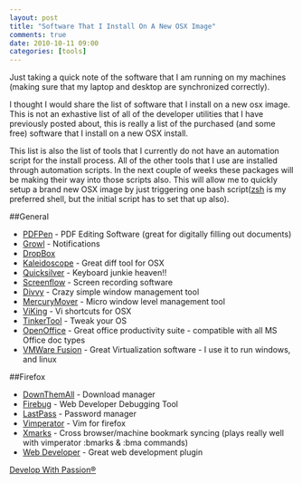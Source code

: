 ```yaml
---
layout: post
title: "Software That I Install On A New OSX Image"
comments: true
date: 2010-10-11 09:00
categories: [tools]
---
```

Just taking a quick note of the software that I am running on my machines (making sure that my laptop and desktop are synchronized correctly).

I thought I would share the list of software that I install on a new osx image. This is not an exhastive list of all of the developer utilities that I have previously posted about, this is really a list of the purchased (and some free) software that I install on a new OSX install.

This list is also the list of tools that I currently do not have an automation script for the install process. All of the other tools that I use are installed through automation scripts. In the next couple of weeks these packages will be making their way into those scripts also. This will allow me to quickly setup a brand new OSX image by just triggering one bash script([zsh](http://www.zsh.org/) is my preferred shell, but the initial script has to set that up also).

##General  

* [PDFPen](http://smilesoftware.com/PDFpen/) - PDF Editing Software (great for digitally filling out documents)
* [Growl](http://growl.cachefly.net/Growl-1.2.1.dmg) - Notifications
* [DropBox](http://www.dropbox.com/)
* [Kaleidoscope](http://www.kaleidoscopeapp.com/) - Great diff tool for OSX
* [Quicksilver](http://github.com/downloads/tiennou/blacktree-alchemy/Quicksilver-b58-3841.tar.gz) - Keyboard junkie heaven!!
* [Screenflow](http://www.telestream.net/screen-flow/overview.htm) - Screen recording software
* [Divvy](http://mizage.com/) - Crazy simple window management tool
* [MercuryMover](http://www.heliumfoot.com/mercurymover/) - Micro window level management tool
* [ViKing](http://www.vikingapp.com/wp/) - Vi shortcuts for OSX
* [TinkerTool](http://www.bresink.com/osx/TinkerTool.html) - Tweak your OS
* [OpenOffice](http://www.openoffice.org/) - Great office productivity suite - compatible with all MS Office doc types
* [VMWare Fusion](http://www.vmware.com/products/fusion/) - Great Virtualization software - I use it to run windows, and linux


##Firefox  

* [DownThemAll](https://addons.mozilla.org/firefox/addon/201) - Download manager
* [Firebug](http://www.getfirebug.com/) - Web Developer Debugging Tool
* [LastPass](https://lastpass.com/) - Password manager
* [Vimperator](http://vimperator.org/) - Vim for firefox
* [Xmarks](http://www.xmarks.com/) - Cross browser/machine bookmark syncing (plays really well with vimperator :bmarks & :bma commands)
* [Web Developer](https://addons.mozilla.org/firefox/addon/60) - Great web development plugin

[Develop With Passion®](http://www.developwithpassion.com)
